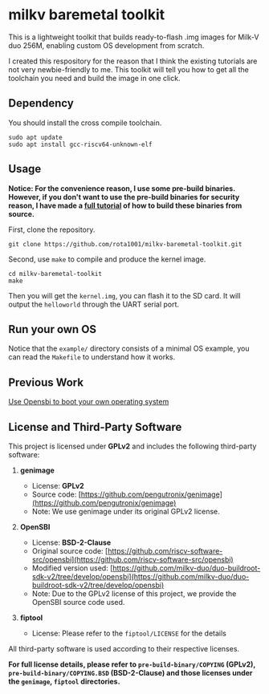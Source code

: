 # milkv baremetal toolkit
This is a lightweight toolkit that builds ready-to-flash .img images for Milk-V duo 256M, enabling custom OS development from scratch.

I created this respository for the reason that I think the existing tutorials are not very newbie-friendly to me. This toolkit will tell you how to get all the toolchain you need and build the image in one click.

## Dependency
You should install the cross compile toolchain.
```shell
sudo apt update
sudo apt install gcc-riscv64-unknown-elf
```
## Usage
**Notice: For the convenience reason, I use some pre-build binaries. However, if you don't want to use the pre-build binaries for security reason, I have made a [full tutorial](docs/toolchain.md) of how to build these binaries from source.**

First, clone the repository.
```shell
git clone https://github.com/rota1001/milkv-baremetal-toolkit.git
```
Second, use `make` to compile and produce the kernel image.
```shell
cd milkv-baremetal-toolkit
make
```

Then you will get the `kernel.img`, you can flash it to the SD card. It will output the `helloworld` through the UART serial port.

## Run your own OS
Notice that the `example/` directory consists of a minimal OS example, you can read the `Makefile` to understand how it works.

## Previous Work
[Use Opensbi to boot your own operating system](https://forum.sophgo.com/t/use-opensbi-to-boot-your-own-operating-system/340)


## License and Third-Party Software

This project is licensed under **GPLv2** and includes the following third-party software:

1. **genimage**  
   - License: **GPLv2**  
   - Source code: [https://github.com/pengutronix/genimage](https://github.com/pengutronix/genimage)  
   - Note: We use genimage under its original GPLv2 license.  

2. **OpenSBI**  
   - License: **BSD-2-Clause**  
   - Original source code: [https://github.com/riscv-software-src/opensbi](https://github.com/riscv-software-src/opensbi)  
   - Modified version used: [https://github.com/milkv-duo/duo-buildroot-sdk-v2/tree/develop/opensbi](https://github.com/milkv-duo/duo-buildroot-sdk-v2/tree/develop/opensbi)  
   - Note: Due to the GPLv2 license of this project, we provide the OpenSBI source code used.  
3. **fiptool**
   - License: Please refer to the `fiptool/LICENSE` for the details

All third-party software is used according to their respective licenses.

**For full license details, please refer to `pre-build-binary/COPYING` (GPLv2), `pre-build-binary/COPYING.BSD` (BSD-2-Clause) and those licenses under the `genimage`, `fiptool` directories.**
